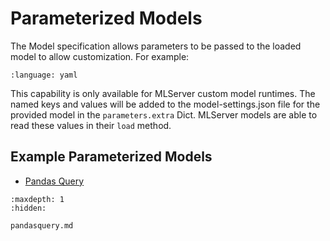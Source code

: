 # Parameterized Models

The Model specification allows parameters to be passed to the loaded model to allow customization. For example:

```{literalinclude} ../../../../../samples/models/choice1.yaml 
:language: yaml
```

This capability is only available for MLServer custom model runtimes. The named keys and values will be added to the model-settings.json file for the provided model in the
`parameters.extra` Dict. MLServer models are able to read these values in their `load` method.

## Example Parameterized Models

 * [Pandas Query](./pandasquery.md)

```{toctree}
:maxdepth: 1
:hidden:

pandasquery.md
```
